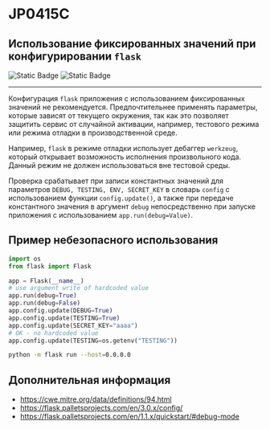 # JP0415C
## Использование фиксированных значений при конфигурировании `flask`

![Static Badge](https://img.shields.io/badge/%D0%A1%D1%82%D0%B5%D0%BF%D0%B5%D0%BD%D1%8C%20%D0%BA%D1%80%D0%B8%D1%82%D0%B8%D1%87%D0%BD%D0%BE%D1%81%D1%82%D0%B8-%D0%92%D1%8B%D1%81%D0%BE%D0%BA%D0%B0%D1%8F-crimson?style=for-the-badge)
![Static Badge](https://img.shields.io/badge/%D0%94%D0%BE%D1%81%D1%82%D0%BE%D0%B2%D0%B5%D1%80%D0%BD%D0%BE%D1%81%D1%82%D1%8C%20%D0%BE%D0%BF%D1%80%D0%B5%D0%B4%D0%B5%D0%BB%D0%B5%D0%BD%D0%B8%D1%8F-%D0%B2%D1%8B%D1%81%D0%BE%D0%BA%D0%B0%D1%8F-crimson?style=for-the-badge)

----

Конфигурация `flask` приложения с использованием фиксированных значений не рекомендуется. Предпочтительнее применять параметры, которые зависят от текущего окружения, так как это позволяет защитить сервис от случайной активации, например, тестового режима или режима отладки в производственной среде.

Например, `flask` в режиме отладки использует дебаггер `werkzeug`, который открывает возможность исполнения произвольного кода. Данный режим не должен использоваться вне тестовой среды.

Проверка срабатывает при записи константных значений для параметров `DEBUG, TESTING, ENV, SECRET_KEY` в словарь `config` с использованием функции `config.update()`, а также при передаче константного значения в аргумент `debug` непосредственно при запуске приложения с использованием `app.run(debug=Value)`.

## Пример небезопасного использования

```python linenums="1"
import os
from flask import Flask

app = Flask(__name__)
# use argument write of hardcoded value
app.run(debug=True)
app.run(debug=False)
app.config.update(DEBUG=True)
app.config.update(TESTING=True)
app.config.update(SECRET_KEY="aaaa")
# OK - no hardcoded value
app.config.update(TESTING=os.getenv("TESTING"))
```

```bash
python -m flask run --host=0.0.0.0
```

## Дополнительная информация

* <https://cwe.mitre.org/data/definitions/94.html>
* <https://flask.palletsprojects.com/en/3.0.x/config/>
* <https://flask.palletsprojects.com/en/1.1.x/quickstart/#debug-mode>
